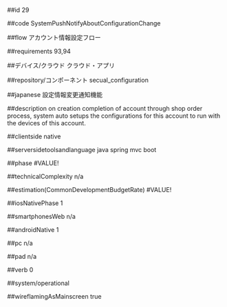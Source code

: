 ##id
29

##code
SystemPushNotifyAboutConfigurationChange

##flow
アカウント情報設定フロー

##requirements
93,94

##デバイス/クラウド
クラウド・アプリ

##repository/コンポーネント
secual_configuration

##japanese
設定情報変更通知機能

##description
on creation completion of account through shop order process, system auto setups the configurations for this account to run with the devices of this account. 

##clientside
native

##serversidetoolsandlanguage
java spring mvc boot

##phase
#VALUE!

##technicalComplexity
n/a

##estimation(CommonDevelopmentBudgetRate)
#VALUE!

##iosNativePhase
1

##smartphonesWeb
n/a

##androidNative
1

##pc
n/a

##pad
n/a

##verb
0

##system/operational


##wireflamingAsMainscreen
true
